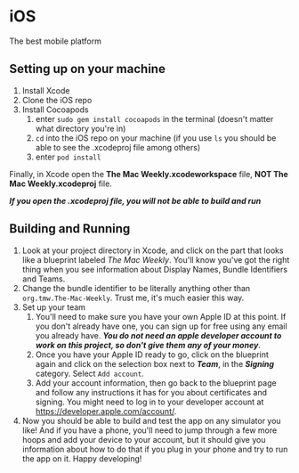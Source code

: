 # iOS
The best mobile platform


## Setting up on your machine

1. Install Xcode
2. Clone the iOS repo
3. Install Cocoapods
    1. enter `sudo gem install cocoapods` in the terminal (doesn't matter what directory you're in)
    2. `cd` into the iOS repo on your machine (if you use `ls` you should be able to see the .xcodeproj file among others)
    3. enter `pod install`
  
Finally, in Xcode open the **The Mac Weekly.xcodeworkspace** file, **NOT The Mac Weekly.xcodeproj** file.

_**If you open the .xcodeproj file, you will not be able to build and run**_

## Building and Running

1. Look at your project directory in Xcode, and click on the part that looks like a blueprint labeled _The Mac Weekly_. You'll know you've got the right thing when you see information about Display Names, Bundle Identifiers and Teams.
2. Change the bundle identifier to be literally anything other than `org.tmw.The-Mac-Weekly`. Trust me, it's much easier this way.
3. Set up your team
    1. You'll need to make sure you have your own Apple ID at this point. If you don't already have one, you can sign up for free using any email you already have. _**You do not need an apple developer account to work on this project, so don't give them any of your money**_.
    2. Once you have your Apple ID ready to go, click on the blueprint again and click on the selection box next to _**Team**_, in the _**Signing**_ category. Select `Add account`.
    3. Add your account information, then go back to the blueprint page and follow any instructions it has for you about certificates and signing. You might need to log in to your developer account at https://developer.apple.com/account/.
4. Now you should be able to build and test the app on any simulator you like! And if you have a phone, you'll need to jump through a few more hoops and add your device to your account, but it should give you information about how to do that if you plug in your phone and try to run the app on it. Happy developing!


